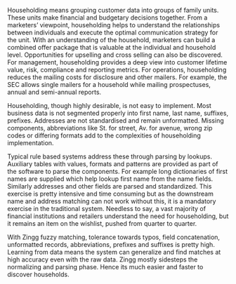 Householding means grouping customer data into groups of family units. These units make financial and budgetary decisions together. From a marketers’ viewpoint, householding helps to understand the relationships between individuals and execute the optimal communication strategy for the unit. With an understanding of the household, marketers can build a combined offer package that is valuable at the individual and household level. Opportunities for upselling and cross selling can also be discovered. For management, householding provides a deep view into customer lifetime value, risk, compliance and reporting metrics. For operations, householding reduces the mailing costs for disclosure and other mailers. For example, the SEC allows single mailers for a household while mailing prospectuses, annual and semi-annual reports.

Householding, though highly desirable, is not easy to implement. Most business data is not segmented properly into first name, last name, suffixes, prefixes. Addresses are not standardised and remain unformatted. Missing components, abbreviations like St. for street, Av. for avenue, wrong zip codes or differing formats add to the complexities of householding implementation.

Typical rule based systems address these through parsing by lookups. Auxiliary tables with values, formats and patterns are provided as part of the software to parse the components. For example long dictionaries of first names are supplied which help lookup first name from the name fields. Similarly addresses and other fields are parsed and standardized. This exercise is pretty intensive and time consuming but as the downstream name and address matching can not work without this, it is a mandatory exercise in the traditional system. Needless to say, a vast majority of financial institutions and retailers understand the need for householding, but it remains an item on the wishlist, pushed from quarter to quarter.

With Zingg fuzzy matching, tolerance towards typos, field concatenation, unformatted records, abbreviations, prefixes and suffixes is pretty high. Learning from data means the system can generalize and find matches at high accuracy even with the raw data. Zingg mostly sidesteps the normalizing and parsing phase. Hence its much easier and faster to discover households.